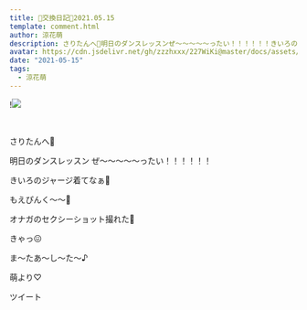 ```yaml
---
title: 🐥交換日記🐥2021.05.15
template: comment.html
author: 涼花萌
description: さりたんへ🐨明日のダンスレッスンぜ〜〜〜〜〜ったい！！！！！！きいろのジャージ着てなぁ🌼もえぴんく〜〜🌸オナガのセクシーショッ...
avatar: https://cdn.jsdelivr.net/gh/zzzhxxx/227WiKi@master/docs/assets/photo/avatar/moe.jpg
date: "2021-05-15"
tags:
  - 涼花萌
---
```


!![](https://cdn.jsdelivr.net/gh/227WiKi/227WiKi-image@master/blog-image/moe-2021-05-15_1.jpg)



  ﻿



さりたんへ🐨





明日のダンスレッスン
ぜ〜〜〜〜〜ったい！！！！！！




きいろのジャージ着てなぁ🌼







もえぴんく〜〜🌸











オナガのセクシーショット撮れた📸







きゃっ😖









ま〜たあ〜し〜た〜♪


萌より♡


ツイート



